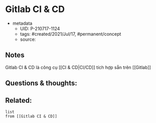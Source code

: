 ---
---

# Gitlab CI & CD

- metadata
	- UID: P-210717-1124
	- tags: #created/2021/Jul/17, #permanent/concept 
	- source: 

## Notes
 Gitlab CI & CD là công cụ [[CI & CD|CI/CD]] tích hợp sẵn trên [[Gitlab]]

## Questions & thoughts:


## Related:
```dataview
list
from [[Gitlab CI & CD]]
```